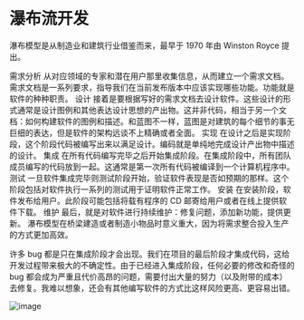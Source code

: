 # 瀑布流开发

瀑布模型是从制造业和建筑行业借鉴而来，最早于 1970 年由 Winston Royce 提出。

需求分析
从对应领域的专家和潜在用户那里收集信息，从而建立一个需求文档。需求文档是一系列要求，指导我们在当前发布版本中应该实现哪些功能。功能就是软件的种种职责。
设计
接着是要根据写好的需求文档去设计软件。这些设计的形式通常是设计图例和其他表达设计思想的产出物。这并非代码，相当于另一个文档：如何构建软件的图例和描述。和蓝图不一样，蓝图是对建筑的每个细节的事无巨细的表达，但是软件的架构远谈不上精确或者全面。
实现
在设计之后是实现阶段，这个阶段代码被编写出来以满足设计。编码就是单纯地完成设计产出物中描述的设计。
集成
在所有代码编写完毕之后开始集成阶段。在集成阶段中，所有团队成员编写的代码放到一起。这通常是第一次所有代码被编译到一个计算机程序中。
测试
一旦软件集成完毕则测试阶段开始，验证软件表现是否如预期的那样。这个阶段包括对软件执行一系列的测试用于证明软件正常工作。
安装
在安装阶段，软件发布给用户。此阶段可能包括将载有程序的 CD 邮寄给用户或者在线上提供软件下载。
维护
最后，就是对软件进行持续维护：修复问题，添加新功能，提供更新。
瀑布模型在桥梁建造或者制造小物品时意义重大，因为将需求整合投入生产的方式更加高效。

许多 bug 都是只在集成阶段才会出现。我们在项目的最后阶段才集成代码，这给开发过程带来极大的不确定性。由于已经进入集成阶段，任何必要的修改和奇怪的 bug 都会成为严重且代价高昂的问题，需要付出大量的努力（以及附带的成本）去修复。我难以想象，还会有其他编写软件的方式比这样风险更高、更容易出错。

![image](https://assets.ng-tech.icu/item/45597716-d3263e80-ba02-11e8-80f6-e8e97680a997.png)
